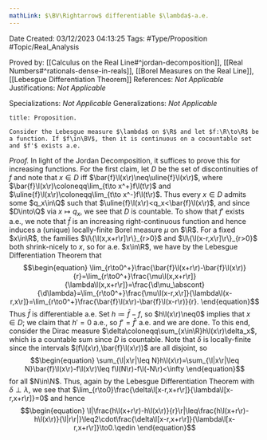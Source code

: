 ```yaml
---
mathLink: $\BV\Rightarrow$ differentiable $\lambda$-a.e.
---
```


<div class="topSpace"></div>

Date Created: 03/12/2023 04:13:25
Tags: #Type/Proposition #Topic/Real_Analysis

Proved by: [[Calculus on the Real Line#^jordan-decomposition]], [[Real Numbers#^rationals-dense-in-reals]], [[Borel Measures on the Real Line]], [[Lebesgue Differentiation Theorem]]
References: <i>Not Applicable</i>
Justifications: <i>Not Applicable</i>

Specializations: <i>Not Applicable</i>
Generalizations: <i>Not Applicable</i>

``` ad-Proposition
title: Proposition.

Consider the Lebesgue measure $\lambda$ on $\R$ and let $f:\R\to\R$ be a function. If $f\in\BV$, then it is continuous on a cocountable set and $f'$ exists a.e.

```

<i>Proof.</i> In light of the Jordan Decomposition, it suffices to prove this for increasing functions. For the first claim, let $D$ be the set of discontinuities of $f$ and note that $x\in D$ iff $\bar{f}\l(x\r)\neq\uline{f}\l(x\r)$, where $\bar{f}\l(x\r)\coloneqq\lim_{t\to x^+}f\l(t\r)$ and $\uline{f}\l(x\r)\coloneqq\lim_{t\to x^-}f\l(t\r)$. Thus every $x\in D$ admits some $q_x\in\Q$ such that $\uline{f}\l(x\r)<q_x<\bar{f}\l(x\r)$, and since $D\into\Q$ via $x\mapsto q_x$, we see that $D$ is countable. To show that $f'$ exists a.e., we note that $\bar{f}$ is an increasing right-continuous function and hence induces a (unique) locally-finite Borel measure $\mu$ on $\R$. For a fixed $x\in\R$, the families $\l\{\l(x,x+r\r]\r\}_{r>0}$ and $\l\{\l(x-r,x\r]\r\}_{r>0}$ both shrink-nicely to $x$, so for a.e. $x\in\R$, we have by the Lebesgue Differentiation Theorem that
$$\begin{equation}
    \lim_{r\to0^+}\frac{\bar{f}\l(x+r\r)-\bar{f}\l(x\r)}{r}=\lim_{r\to0^+}\frac{\mu\l(x,x+r\r]}{\lambda\l(x,x+r\r]}=\frac{\d\mu_\abscont}{\d\lambda}=\lim_{r\to0^+}\frac{\mu\l(x-r,x\r]}{\lambda\l(x-r,x\r]}=\lim_{r\to0^+}\frac{\bar{f}\l(x\r)-\bar{f}\l(x-r\r)}{r}.
\end{equation}$$
Thus $\bar{f}$ is differentiable a.e. Set $h\coloneqq\bar{f}-f$, so $h\l(x\r)\neq0$ implies that $x\in D$; we claim that $h'=0$ a.e., so $f'=\bar{f}'$ a.e. and we are done. To this end, consider the Dirac measure $\delta\coloneqq\sum_{x\in\R}h\l(x\r)\delta_x$, which is a countable sum since $D$ is countable. Note that $\delta$ is locally-finite since the intervals $(f\l(x\r),\bar{f}\l(x\r))$ are all disjoint, so
$$\begin{equation}
    \sum_{\l|x\r|\leq N}h\l(x\r)=\sum_{\l|x\r|\leq N}\bar{f}\l(x\r)-f\l(x\r)\leq f\l(N\r)-f\l(-N\r)<\infty
\end{equation}$$
for all $N\in\N$. Thus, again by the Lebesgue Differentiation Theorem with $\delta\perp\lambda$, we see that $\lim_{r\to0}\frac{\delta\l[x-r,x+r\r]}{\lambda\l[x-r,x+r\r]}=0$ and hence
$$\begin{equation}
    \l|\frac{h\l(x+r\r)-h\l(x\r)}{r}\r|\leq\frac{h\l(x+r\r)-h\l(x\r)}{\l|r\r|}\leq2\cdot\frac{\delta\l[x-r,x+r\r]}{\lambda\l[x-r,x+r\r]}\to0.\qedin
\end{equation}$$
